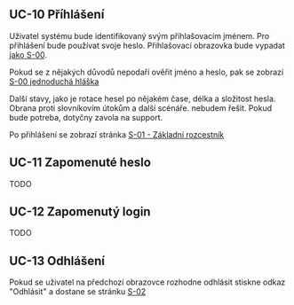 ## <a name="UC-10"></a>UC-10 Příhlášení

Uživatel systému bude identifikovaný svým  přihlašovacím jménem. Pro přihlášení bude používat svoje heslo. Přihlašovací obrazovka bude vypadat [jako S-00](../screens/#S-00 "Přihlašovací obrazovka"). 

Pokud se z nějakých důvodů nepodaří ověřit jméno a heslo, pak se zobrazí [S-00 jednoduchá hláška](../screens/#S-00)

Další stavy, jako je rotace hesel po nějakém čase, délka a složitost hesla. Obrana proti slovníkovím útokům a další scénáře. nebudem řešit. Pokud bude potreba, dotyčny zavola na support.

Po přihlášení se zobrazí stránka [S-01 - Základní rozcestník](../screens/#S-01)

## <a name="UC-11"></a>UC-11 Zapomenuté heslo

TODO

## <a name="UC-12"></a>UC-12 Zapomenutý login

TODO

## <a name="UC-13"></a>UC-13 Odhlášení

Pokud se uživatel na předchozí obrazovce rozhodne odhlásit stiskne odkaz "Odhlásit" a dostane se stránku [S-02](../screens/#S-02 "Jste odhlášen")



